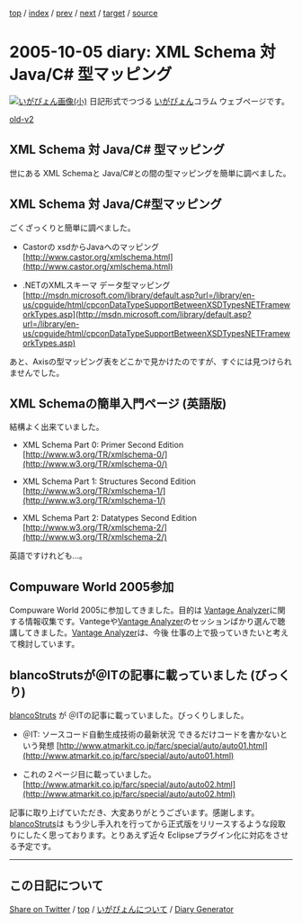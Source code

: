 [top](../index.html) 
 / [index](index.html) 
 / [prev](ig051004.html) 
 / [next](ig051006.html) 
 / [target](https://igapyon.github.io/diary/2005/ig051005.html) 
 / [source](https://github.com/igapyon/diary/blob/gh-pages/2005/ig051005.src.md) 

2005-10-05 diary: XML Schema 対 Java/C# 型マッピング
=====================================================================================================
[![いがぴょん画像(小)](https://igapyon.github.io/diary/images/iga200306s.jpg "いがぴょん")](https://igapyon.github.io/diary/memo/memoigapyon.html) 日記形式でつづる [いがぴょん](https://igapyon.github.io/diary/memo/memoigapyon.html)コラム ウェブページです。

[old-v2](ig051005-orig.html)

## XML Schema 対 Java/C# 型マッピング

世にある XML Schemaと Java/C#との間の型マッピングを簡単に調べました。


## XML Schema 対 Java/C#型マッピング

ごくざっくりと簡単に調べました。

* Castorの xsdからJavaへのマッピング
  [http://www.castor.org/xmlschema.html](http://www.castor.org/xmlschema.html)
  
* .NETのXMLスキーマ データ型マッピング
  [http://msdn.microsoft.com/library/default.asp?url=/library/en-us/cpguide/html/cpconDataTypeSupportBetweenXSDTypesNETFrameworkTypes.asp](http://msdn.microsoft.com/library/default.asp?url=/library/en-us/cpguide/html/cpconDataTypeSupportBetweenXSDTypesNETFrameworkTypes.asp)

あと、Axisの型マッピング表をどこかで見かけたのですが、すぐには見つけられませんでした。

## XML Schemaの簡単入門ページ (英語版)

結構よく出来ていました。

* XML Schema Part 0: Primer Second Edition
  [http://www.w3.org/TR/xmlschema-0/](http://www.w3.org/TR/xmlschema-0/)
  
* XML Schema Part 1: Structures Second Edition
  [http://www.w3.org/TR/xmlschema-1/](http://www.w3.org/TR/xmlschema-1/)
  
* XML Schema Part 2: Datatypes Second Edition
  [http://www.w3.org/TR/xmlschema-2/](http://www.w3.org/TR/xmlschema-2/)

英語ですけれども…。

## Compuware World 2005参加

Compuware World 2005に参加してきました。目的は [Vantage Analyzer](http://www.compuware.co.jp/products/vantage/vantageanalyzer/)に関する情報収集です。Vantegeや[Vantage Analyzer](http://www.compuware.co.jp/products/vantage/vantageanalyzer/)のセッションばかり選んで聴講してきました。[Vantage Analyzer](http://www.compuware.co.jp/products/vantage/vantageanalyzer/)は、今後 仕事の上で扱っていきたいと考えて検討しています。

## blancoStrutsが＠ITの記事に載っていました (びっくり)

[blancoStruts](http://www.igapyon.jp/blanco/blancostruts.html) が ＠ITの記事に載っていました。びっくりしました。

* ＠IT: ソースコード自動生成技術の最新状況 できるだけコードを書かないという発想
  [http://www.atmarkit.co.jp/farc/special/auto/auto01.html](http://www.atmarkit.co.jp/farc/special/auto/auto01.html)
  
* これの２ページ目に載っていました。
  [http://www.atmarkit.co.jp/farc/special/auto/auto02.html](http://www.atmarkit.co.jp/farc/special/auto/auto02.html)

記事に取り上げていただき、大変ありがとうございます。感謝します。[blancoStruts](http://www.igapyon.jp/blanco/blancostruts.html)は もう少し手入れを行ってから正式版をリリースするような段取りにしたく思っております。とりあえず近々
Eclipseプラグイン化に対応をさせる予定です。


----------------------------------------------------------------------------------------------------

## この日記について

[Share on Twitter](https://twitter.com/intent/tweet?hashtags=igapyon%2Cdiary%2C%E3%81%84%E3%81%8C%E3%81%B4%E3%82%87%E3%82%93&text=XML+Schema+%E5%AF%BE+Java%2FC%23+%E5%9E%8B%E3%83%9E%E3%83%83%E3%83%94%E3%83%B3%E3%82%B0&url=https%3A%2F%2Figapyon.github.io%2Fdiary%2F2005%2Fig051005.html) / [top](../index.html) / [いがぴょんについて](https://igapyon.github.io/diary/memo/memoigapyon.html) / [Diary Generator](https://github.com/igapyon/igapyonv3)
